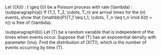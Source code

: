 
Let \(\{X(t) : t \geq 0\}\) be a Poisson process with rate \(\lambda\) :
   \subparagraph{a)} If \(T_1, T_2, \cdots, T_n\) are arrival times for the \(n\) events, show that \(\mathbb{P}(T_1 \leq t_1, \cdots, T_n \leq t_n \mid X(t) = n)\) is free of \(\lambda\).

   \subparagraph{b)} Let \(T\) be a random variable that is independent of the times when events occur. Suppose that \(T\) has an exponential density with parameter \(\nu\). Find the distribution of \(X(T)\), which is the number of events occurring by time \(T\).
